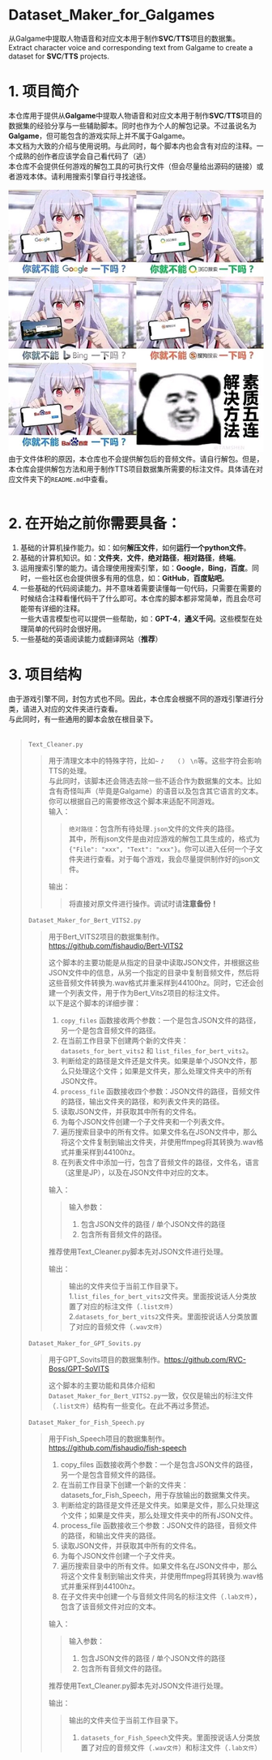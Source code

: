 # Dataset_Maker_for_Galgames
从Galgame中提取人物语音和对应文本用于制作**SVC**/**TTS**项目的数据集。<br>
Extract character voice and corresponding text from Galgame to create a dataset for **SVC**/**TTS** projects.<br>

# 1. 项目简介
本仓库用于提供从**Galgame**中提取人物语音和对应文本用于制作**SVC**/**TTS**项目的数据集的经验分享与一些辅助脚本。同时也作为个人的解包记录。不过虽说名为**Galgame**，但可能包含的游戏实际上并不属于Galgame。<br>
本文档为大致的介绍与使用说明。与此同时，每个脚本内也会含有对应的注释。一个成熟的创作者应该学会自己看代码了（逃）<br>
本仓库不会提供任何游戏的解包工具的可执行文件（但会尽量给出源码的链接）或者游戏本体。请利用搜索引擎自行寻找途径。<br>
<br>
![图片](https://github.com/KitsuneX07/Dataset_Maker_for_Galgames/blob/main/pictures/6bd238950a7b0208a6450fb175d9f2d3562cc822.jpg)
<br>
由于文件体积的原因，本仓库也不会提供解包后的音频文件。请自行解包。但是，本仓库会提供解包方法和用于制作TTS项目数据集所需要的标注文件。具体请在对应文件夹下的`README.md`中查看。<br>
<br>
# 2. 在开始之前你需要具备：
1. 基础的计算机操作能力。如：如何**解压文件**，如何**运行一个python文件**。
2. 基础的计算机知识。如：**文件夹**，**文件**，**绝对路径**，**相对路径**，**终端**。
3. 运用搜索引擎的能力。请合理使用搜索引擎，如：**Google**，**Bing**，**百度**。同时，一些社区也会提供很多有用的信息，如：**GitHub**，**百度贴吧**。
4. 一些基础的代码阅读能力。并不意味着需要读懂每一句代码，只需要在需要的时候结合注释看懂代码干了什么即可。本仓库的脚本都非常简单，而且会尽可能带有详细的注释。<br>
一些大语言模型也可以提供一些帮助，如：**GPT-4**，**通义千问**。这些模型在处理简单的代码时会很好用。 <br>
5. 一些基础的英语阅读能力或翻译网站（**推荐**）<br>
# 3. 项目结构
由于游戏引擎不同，封包方式也不同。因此，本仓库会根据不同的游戏引擎进行分类，请进入对应的文件夹进行查看。<br>
与此同时，有一些通用的脚本会放在根目录下。<br>
<br>
>
>`Text_Cleaner.py` 
>> 用于清理文本中的特殊字符，比如`~` `♪` `　` `（` `）` `\n`等。这些字符会影响TTS的处理。<br>
>> 与此同时，该脚本还会筛选去除一些不适合作为数据集的文本。比如含有奇怪叫声（毕竟是Galgame）的语音以及包含其它语言的文本。<br>
>> 你可以根据自己的需要修改这个脚本来适配不同游戏。<br>
>> 输入：
>>> `绝对路径`：包含所有待处理`.json`文件的文件夹的路径。<br>
>>> 其中，所有json文件是由对应游戏的解包工具生成的，格式为`{"File": "xxx", "Text": "xxx"}`。你可以进入任何一个子文件夹进行查看。对于每个游戏，我会尽量提供制作好的json文件。<br>
>>
>> 输出：
>>> 将直接对原文件进行操作。调试时请**注意备份！**<br>
> 
> `Dataset_Maker_for_Bert_VITS2.py`
>> 用于Bert_VITS2项目的数据集制作。<https://github.com/fishaudio/Bert-VITS2><br>
>>
>> 这个脚本的主要功能是从指定的目录中读取JSON文件，并根据这些JSON文件中的信息，从另一个指定的目录中复制音频文件，然后将这些音频文件转换为.wav格式并重采样到44100hz。同时，它还会创建一个列表文件，用于作为Bert_Vits2项目的标注文件。 <br>
>> 以下是这个脚本的详细步骤：
>> 1. `copy_files` 函数接收两个参数：一个是包含JSON文件的路径，另一个是包含音频文件的路径。
>> 2. 在当前工作目录下创建两个新的文件夹：`datasets_for_bert_vits2` 和 `list_files_for_bert_vits2`。
>> 3. 判断给定的路径是文件还是文件夹。如果是单个JSON文件，那么只处理这个文件；如果是文件夹，那么处理文件夹中的所有JSON文件。
>> 4. `process_file` 函数接收四个参数：JSON文件的路径，音频文件的路径，输出文件夹的路径，和列表文件夹的路径。
>> 5. 读取JSON文件，并获取其中所有的文件名。
>> 6. 为每个JSON文件创建一个子文件夹和一个列表文件。
>> 7. 遍历搜索目录中的所有文件。如果文件名在JSON文件中，那么将这个文件复制到输出文件夹，并使用ffmpeg将其转换为.wav格式并重采样到44100hz。
>> 8. 在列表文件中添加一行，包含了音频文件的路径，文件名，语言（这里是JP），以及在JSON文件中对应的文本。<br>
>>
>> 输入：
>>> 输入参数：<br>
>>> 1. 包含JSON文件的路径 / 单个JSON文件的路径 <br>
>>> 2. 包含所有音频文件的路径。<br>
>>
>> 推荐使用Text_Cleaner.py脚本先对JSON文件进行处理。<br>
>>
>> 输出：
>>> 输出的文件夹位于当前工作目录下。<br>
>>> 1.`list_files_for_bert_vits2`文件夹。里面按说话人分类放置了对应的标注文件（`.list文件`）<br>
>>> 2.`datasets_for_bert_vits2`文件夹。里面按说话人分类放置了对应的音频文件（`.wav文件`）<br>
> 
> `Dataset_Maker_for_GPT_Sovits.py`
>> 用于GPT_Sovits项目的数据集制作。<https://github.com/RVC-Boss/GPT-SoVITS> <br>
>>
>> 这个脚本的主要功能和具体介绍和`Dataset_Maker_for_Bert_VITS2.py`一致，仅仅是输出的标注文件（`.list文件`）结构有一些变化。在此不再过多赘述。 <br>
>
> `Dataset_Maker_for_Fish_Speech.py`
>> 用于Fish_Speech项目的数据集制作。<https://github.com/fishaudio/fish-speech> <br>
>> 1. copy_files 函数接收两个参数：一个是包含JSON文件的路径，另一个是包含音频文件的路径。
>> 2. 在当前工作目录下创建一个新的文件夹：datasets_for_Fish_Speech，用于存放输出的数据集文件夹。  
>> 3. 判断给定的路径是文件还是文件夹。如果是文件，那么只处理这个文件；如果是文件夹，那么处理文件夹中的所有JSON文件。  
>> 4. process_file 函数接收三个参数：JSON文件的路径，音频文件的路径，和输出文件夹的路径。  
>> 5. 读取JSON文件，并获取其中所有的文件名。  
>> 6. 为每个JSON文件创建一个子文件夹。  
>> 7. 遍历搜索目录中的所有文件。如果文件名在JSON文件中，那么将这个文件复制到输出文件夹，并使用ffmpeg将其转换为.wav格式并重采样到44100hz。  
>> 8. 在子文件夹中创建一个与音频文件同名的标注文件（`.lab文件`），包含了该音频文件对应的文本。<br>
>>
>> 输入：
>>> 输入参数：<br>
>>> 1. 包含JSON文件的路径 / 单个JSON文件的路径 <br>
>>> 2. 包含所有音频文件的路径。<br>
>>
>> 推荐使用Text_Cleaner.py脚本先对JSON文件进行处理。<br>
>>
>> 输出：
>>> 输出的文件夹位于当前工作目录下。<br>
>>> 1. `datasets_for_Fish_Speech`文件夹。里面按说话人分类放置了对应的音频文件（`.wav文件`）和标注文件（`.lab文件`）<br>

